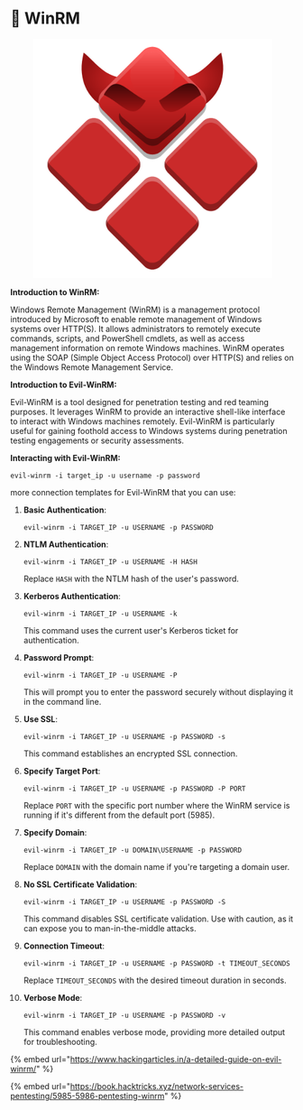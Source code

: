 # 🕺 WinRM

<figure><img src="../../.gitbook/assets/image (5) (1) (1) (1) (1) (1) (1) (1) (1) (1) (1) (1) (1) (1) (1) (1) (1) (1) (1) (1) (1) (1) (1) (1) (1) (1) (1) (1) (1) (1) (1) (1) (1) (1) (1) (1) (1) (1) (1) (1) (1) (1) (1) (1) (1) (1) (1) (1) (1) (1) (1) (1).png" alt=""><figcaption></figcaption></figure>

**Introduction to WinRM:**

Windows Remote Management (WinRM) is a management protocol introduced by Microsoft to enable remote management of Windows systems over HTTP(S). It allows administrators to remotely execute commands, scripts, and PowerShell cmdlets, as well as access management information on remote Windows machines. WinRM operates using the SOAP (Simple Object Access Protocol) over HTTP(S) and relies on the Windows Remote Management Service.

**Introduction to Evil-WinRM:**

Evil-WinRM is a tool designed for penetration testing and red teaming purposes. It leverages WinRM to provide an interactive shell-like interface to interact with Windows machines remotely. Evil-WinRM is particularly useful for gaining foothold access to Windows systems during penetration testing engagements or security assessments.

**Interacting with Evil-WinRM:**

```
evil-winrm -i target_ip -u username -p password
```

more connection templates for Evil-WinRM that you can use:

1.  **Basic Authentication**:

    ```
    evil-winrm -i TARGET_IP -u USERNAME -p PASSWORD
    ```
2.  **NTLM Authentication**:

    ```
    evil-winrm -i TARGET_IP -u USERNAME -H HASH
    ```

    Replace `HASH` with the NTLM hash of the user's password.
3.  **Kerberos Authentication**:

    ```
    evil-winrm -i TARGET_IP -u USERNAME -k
    ```

    This command uses the current user's Kerberos ticket for authentication.
4.  **Password Prompt**:

    ```
    evil-winrm -i TARGET_IP -u USERNAME -P
    ```

    This will prompt you to enter the password securely without displaying it in the command line.
5.  **Use SSL**:

    ```
    evil-winrm -i TARGET_IP -u USERNAME -p PASSWORD -s
    ```

    This command establishes an encrypted SSL connection.
6.  **Specify Target Port**:

    ```
    evil-winrm -i TARGET_IP -u USERNAME -p PASSWORD -P PORT
    ```

    Replace `PORT` with the specific port number where the WinRM service is running if it's different from the default port (5985).
7.  **Specify Domain**:

    ```
    evil-winrm -i TARGET_IP -u DOMAIN\USERNAME -p PASSWORD
    ```

    Replace `DOMAIN` with the domain name if you're targeting a domain user.
8.  **No SSL Certificate Validation**:

    ```
    evil-winrm -i TARGET_IP -u USERNAME -p PASSWORD -S
    ```

    This command disables SSL certificate validation. Use with caution, as it can expose you to man-in-the-middle attacks.
9.  **Connection Timeout**:

    ```
    evil-winrm -i TARGET_IP -u USERNAME -p PASSWORD -t TIMEOUT_SECONDS
    ```

    Replace `TIMEOUT_SECONDS` with the desired timeout duration in seconds.
10. **Verbose Mode**:

    ```
    evil-winrm -i TARGET_IP -u USERNAME -p PASSWORD -v
    ```

    This command enables verbose mode, providing more detailed output for troubleshooting.

{% embed url="https://www.hackingarticles.in/a-detailed-guide-on-evil-winrm/" %}

{% embed url="https://book.hacktricks.xyz/network-services-pentesting/5985-5986-pentesting-winrm" %}
